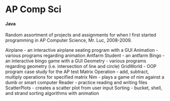 # AP Comp Sci
#### Java

Random assortment of projects and assignments for when I first started programming in AP Computer Science, Mr. Luc, 2008-2009.

Airplane - an interactive airplane seating program with a GUI
Animation - various programs regarding animation
Antfarm Student - an antfarm
Bingo - an interactive bingo game with a GUI
Geometry - various programs regarding geometry (i.e. intersection of line and circle)
GridWorld - OOP program case study for the AP test
Matrix Operation - add, subtract, multiply operations for specified matrix
Nim - plays a game of nim against a dumb or smart computer
Reader - practice reading and writing files
ScatterPlots - creates a scatter plot from user input
Sorting - bucket, shell, and strand sorting algorithms with animation